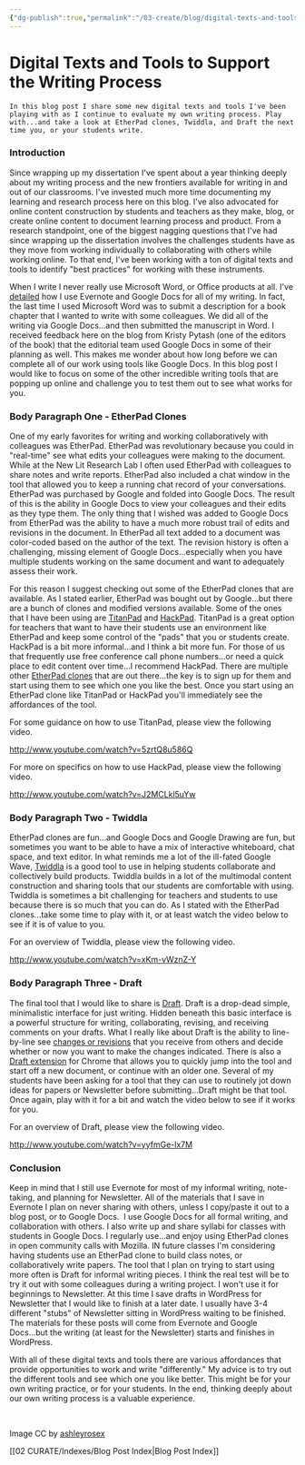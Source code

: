 ```yaml
---
{"dg-publish":true,"permalink":"/03-create/blog/digital-texts-and-tools-to-support-the-writing-process/","title":"Digital Texts and Tools to Support the Writing Process","tags":["online-content-construction","writing"]}
---
```


# Digital Texts and Tools to Support the Writing Process

```
In this blog post I share some new digital texts and tools I've been playing with as I continue to evaluate my own writing process. Play with...and take a look at EtherPad clones, Twiddla, and Draft the next time you, or your students write.
```

### Introduction

Since wrapping up my dissertation I've spent about a year thinking deeply about my writing process and the new frontiers available for writing in and out of our classrooms. I've invested much more time documenting my learning and research process here on this blog. I've also advocated for online content construction by students and teachers as they make, blog, or create online content to document learning process and product. From a research standpoint, one of the biggest nagging questions that I've had since wrapping up the dissertation involves the challenges students have as they move from working individually to collaborating with others while working online. To that end, I've been working with a ton of digital texts and tools to identify "best practices" for working with these instruments.

When I write I never really use Microsoft Word, or Office products at all. I've [detailed](http://wiobyrne.com/how-i-write-research-collaboration-and-communication-using-online-tools/) how I use Evernote and Google Docs for all of my writing. In fact, the last time I used Microsoft Word was to submit a description for a book chapter that I wanted to write with some colleagues. We did all of the writing via Google Docs...and then submitted the manuscript in Word. I received feedback here on the blog from Kristy Pytash (one of the editors of the book) that the editorial team used Google Docs in some of their planning as well. This makes me wonder about how long before we can complete all of our work using tools like Google Docs. In this blog post I would like to focus on some of the other incredible writing tools that are popping up online and challenge you to test them out to see what works for you.

### Body Paragraph One - EtherPad Clones

One of my early favorites for writing and working collaboratively with colleagues was EtherPad. EtherPad was revolutionary because you could in "real-time" see what edits your colleagues were making to the document. While at the New Lit Research Lab I often used EtherPad with colleagues to share notes and write reports. EtherPad also included a chat window in the tool that allowed you to keep a running chat record of your conversations. EtherPad was purchased by Google and folded into Google Docs. The result of this is the ability in Google Docs to view your colleagues and their edits as they type them. The only thing that I wished was added to Google Docs from EtherPad was the ability to have a much more robust trail of edits and revisions in the document. In EtherPad all text added to a document was color-coded based on the author of the text. The revision history is often a challenging, missing element of Google Docs...especially when you have multiple students working on the same document and want to adequately assess their work.

For this reason I suggest checking out some of the EtherPad clones that are available. As I stated earlier, EtherPad was bought out by Google...but there are a bunch of clones and modified versions available. Some of the ones that I have been using are [TitanPad](http://titanpad.com/) and [HackPad](https://hackpad.com/). TitanPad is a great option for teachers that want to have their students use an environment like EtherPad and keep some control of the "pads" that you or students create. HackPad is a bit more informal...and I think a bit more fun. For those of us that frequently use free conference call phone numbers...or need a quick place to edit content over time...I recommend HackPad. There are multiple other [EtherPad clones](http://news.cnet.com/8301-27076_3-20004686-248.html) that are out there...the key is to sign up for them and start using them to see which one you like the best. Once you start using an EtherPad clone like TitanPad or HackPad you'll immediately see the affordances of the tool.

For some guidance on how to use TitanPad, please view the following video.

http://www.youtube.com/watch?v=5zrtQ8u586Q

For more on specifics on how to use HackPad, please view the following video.

http://www.youtube.com/watch?v=J2MCLkl5uYw

### Body Paragraph Two - Twiddla

EtherPad clones are fun...and Google Docs and Google Drawing are fun, but sometimes you want to be able to have a mix of interactive whiteboard, chat space, and text editor. In what reminds me a lot of the ill-fated Google Wave, [Twiddla](http://www.twiddla.com/) is a good tool to use in helping students collaborate and collectively build products. Twiddla builds in a lot of the multimodal content construction and sharing tools that our students are comfortable with using. Twiddla is sometimes a bit challenging for teachers and students to use because there is so much that you can do. As I stated with the EtherPad clones...take some time to play with it, or at least watch the video below to see if it is of value to you.

For an overview of Twiddla, please view the following video.

http://www.youtube.com/watch?v=xKm-vWznZ-Y

### Body Paragraph Three - Draft

The final tool that I would like to share is [Draft](https://draftin.com/). Draft is a drop-dead simple, minimalistic interface for just writing. Hidden beneath this basic interface is a powerful structure for writing, collaborating, revising, and receiving comments on your drafts. What I really like about Draft is the ability to line-by-line see [changes or revisions](https://draftin.com/features#versioncontrol) that you receive from others and decide whether or now you want to make the changes indicated. There is also a [Draft extension](https://chrome.google.com/webstore/detail/draft/amlbbbgcijmiooecobhkjblcdkjldmdk?hl=en) for Chrome that allows you to quickly jump into the tool and start off a new document, or continue with an older one. Several of my students have been asking for a tool that they can use to routinely jot down ideas for papers or Newsletter before submitting...Draft might be that tool. Once again, play with it for a bit and watch the video below to see if it works for you.

For an overview of Draft, please view the following video.

http://www.youtube.com/watch?v=yyfmGe-lx7M

### Conclusion

Keep in mind that I still use Evernote for most of my informal writing, note-taking, and planning for Newsletter. All of the materials that I save in Evernote I plan on never sharing with others, unless I copy/paste it out to a blog post, or to Google Docs.  I use Google Docs for all formal writing, and collaboration with others. I also write up and share syllabi for classes with students in Google Docs. I regularly use...and enjoy using EtherPad clones in open community calls with Mozilla. IN future classes I'm considering having students use an EtherPad clone to build class notes, or collaboratively write papers. The tool that I plan on trying to start using more often is Draft for informal writing pieces. I think the real test will be to try it out with some colleagues during a writing project. I won't use it for beginnings to Newsletter. At this time I save drafts in WordPress for Newsletter that I would like to finish at a later date. I usually have 3-4 different "stubs" of Newsletter sitting in WordPress waiting to be finished. The materials for these posts will come from Evernote and Google Docs...but the writing (at least for the Newsletter) starts and finishes in WordPress.

With all of these digital texts and tools there are various affordances that provide opportunities to work and write "differently." My advice is to try out the different tools and see which one you like better. This might be for your own writing practice, or for your students. In the end, thinking deeply about our own writing process is a valuable experience.

 

Image CC by [ashleyrosex](http://www.flickr.com/photos/ashleyrosex/2773178361/)

[[02 CURATE/Indexes/Blog Post Index\|Blog Post Index]]